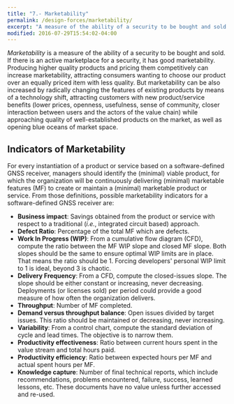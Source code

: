 ```yaml
---
title: "7.- Marketability"
permalink: /design-forces/marketability/
excerpt: "A measure of the ability of a security to be bought and sold."
modified: 2016-07-29T15:54:02-04:00
---
```


_Marketability_ is a measure of the ability of a security to be bought and sold. If there is an active marketplace for a security, it has good marketability. Producing higher quality products and pricing them competitively can increase marketability, attracting consumers wanting to choose our product over an equally priced item with less quality. But marketability can be also increased by radically changing the features of existing products by means of a technology shift, attracting customers with new product/service benefits (lower prices, openness, usefulness, sense of community, closer interaction between users and the actors of the value chain) while approaching quality of well-established products on the market, as well as opening blue oceans of market space.


## Indicators of Marketability

For every instantiation of a product or service based on a software-defined GNSS receiver, managers should identify the (minimal) viable product, for which the organization will be continuously delivering (minimal) marketable features (MF) to create or maintain a (minimal) marketable product or service. From those definitions, possible marketability indicators for a software-defined GNSS receiver are:

* **Business impact**: Savings obtained from the product or service with respect to a traditional (_i.e._, integrated circuit based) approach.
* **Defect Ratio**: Percentage of the total MF which are defects.
* **Work In Progress (WIP)**: From a cumulative flow diagram (CFD), compute the ratio between the MF WIP slope and closed MF slope. Both slopes should be the same to ensure optimal WIP limits are in place. That means the ratio should be 1. Forcing developers' personal WIP limit to 1 is ideal, beyond 3 is chaotic.
*  **Delivery Frequency**: From a CFD, compute the closed-issues slope. The slope should be either constant or increasing, never decreasing. Deployments (or licenses sold) per period could provide a good measure of how often the organization delivers.
* **Throughput**: Number of MF completed.
* **Demand versus throughput balance**: Open issues divided by target issues. This ratio should be maintained or decreasing, never increasing.
* **Variability**: From a control chart, compute the standard deviation of cycle and lead times. The objective is to narrow them.
* **Productivity effectiveness**: Ratio between current hours spent in the value stream and total hours paid.
* **Productivity efficiency**: Ratio between expected hours per MF and actual spent hours per MF.
* **Knowledge capture**: Number of final technical reports, which include recommendations, problems encountered, failure, success, learned lessons, etc. These documents have no value unless further accessed and re-used.
